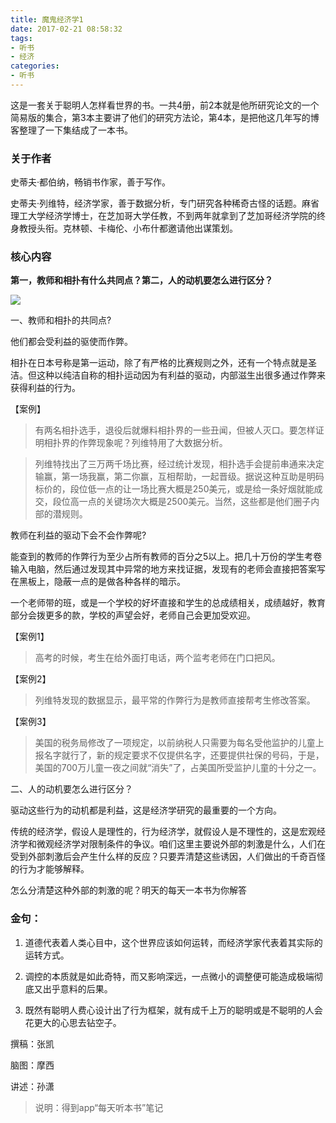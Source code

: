 ```yaml
---
title: 魔鬼经济学1
date: 2017-02-21 08:58:32
tags:
- 听书
- 经济
categories:
- 听书
---
```


这是一套关于聪明人怎样看世界的书。一共4册，前2本就是他所研究论文的一个简易版的集合，第3本主要讲了他们的研究方法论，第4本，是把他这几年写的博客整理了一下集结成了一本书。

<!-- more -->

### 关于作者

史蒂夫·都伯纳，畅销书作家，善于写作。

史蒂夫·列维特，经济学家，善于数据分析，专门研究各种稀奇古怪的话题。麻省理工大学经济学博士，在芝加哥大学任教，不到两年就拿到了芝加哥经济学院的终身教授头衔。克林顿、卡梅伦、小布什都邀请他出谋策划。

### 核心内容

**第一，教师和相扑有什么共同点？第二，人的动机要怎么进行区分？**

![](/images/魔鬼经济学1.png)

一、教师和相扑的共同点?

他们都会受利益的驱使而作弊。

相扑在日本号称是第一运动，除了有严格的比赛规则之外，还有一个特点就是圣洁。但这种以纯洁自称的相扑运动因为有利益的驱动，内部滋生出很多通过作弊来获得利益的行为。

【案例】

>有两名相扑选手，退役后就爆料相扑界的一些丑闻，但被人灭口。要怎样证明相扑界的作弊现象呢？列维特用了大数据分析。

>列维特找出了三万两千场比赛，经过统计发现，相扑选手会提前串通来决定输赢，第一场我赢，第二你赢，互相帮助，一起晋级。据说这种互助是明码标价的，段位低一点的让一场比赛大概是250美元，或是给一条好烟就能成交，段位高一点的关键场次大概是2500美元。当然，这些都是他们圈子内部的潜规则。

教师在利益的驱动下会不会作弊呢?

能查到的教师的作弊行为至少占所有教师的百分之5以上。把几十万份的学生考卷输入电脑，然后通过发现其中异常的地方来找证据，发现有的老师会直接把答案写在黑板上，隐蔽一点的是做各种各样的暗示。

一个老师带的班，或是一个学校的好坏直接和学生的总成绩相关，成绩越好，教育部分会拨更多的款，学校的声望会好，老师自己会更加受欢迎。

【案例1】

>高考的时候，考生在给外面打电话，两个监考老师在门口把风。

【案例2】

>列维特发现的数据显示，最平常的作弊行为是教师直接帮考生修改答案。

【案例3】

>美国的税务局修改了一项规定，以前纳税人只需要为每名受他监护的儿童上报名字就行了，新的规定要求不仅提供名字，还要提供社保的号码，于是，美国的700万儿童一夜之间就“消失”了，占美国所受监护儿童的十分之一。

二、人的动机要怎么进行区分？

驱动这些行为的动机都是利益，这是经济学研究的最重要的一个方向。

传统的经济学，假设人是理性的，行为经济学，就假设人是不理性的，这是宏观经济学和微观经济学对限制条件的争议。咱们这里主要说外部的刺激是什么，人们在受到外部刺激后会产生什么样的反应？只要弄清楚这些诱因，人们做出的千奇百怪的行为才能够解释。

怎么分清楚这种外部的刺激的呢？明天的每天一本书为你解答

### 金句：

1. 道德代表着人类心目中，这个世界应该如何运转，而经济学家代表着其实际的运转方式。

2. 调控的本质就是如此奇特，而又影响深远，一点微小的调整便可能造成极端彻底又出乎意料的后果。

3. 既然有聪明人费心设计出了行为框架，就有成千上万的聪明或是不聪明的人会花更大的心思去钻空子。

撰稿：张凯

脑图：摩西

讲述：孙潇

> 说明：得到app“每天听本书”笔记